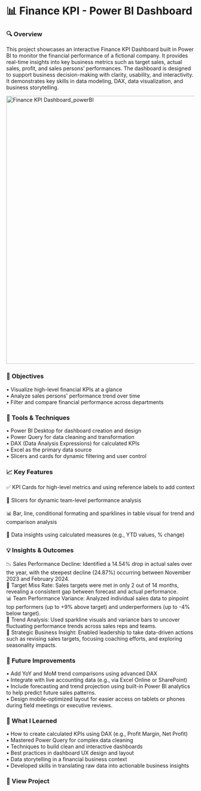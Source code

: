 # 📊 Finance KPI - Power BI Dashboard

### 🔍 Overview
This project showcases an interactive Finance KPI Dashboard built in Power BI to monitor the financial performance of a fictional company. It provides real-time insights into key business metrics such as target sales, actual sales, profit, and sales persons’ performances. The dashboard is designed to support business decision-making with clarity, usability, and interactivity. It demonstrates key skills in data modeling, DAX, data visualization, and business storytelling.

<img width="716" alt="Finance KPI Dashboard_powerBI" src="https://github.com/user-attachments/assets/54a90262-b8ad-4eeb-bd84-6c679b664b57" />

### 🎯 Objectives
•	Visualize high-level financial KPIs at a glance<br/>
•	Analyze sales persons' performance trend over time<br/>
•	Filter and compare financial performance across departments<br/> 

### 🧩 Tools & Techniques
•	Power BI Desktop for dashboard creation and design<br/>
•	Power Query for data cleaning and transformation<br/>
•	DAX (Data Analysis Expressions) for calculated KPIs<br/>
•	Excel as the primary data source<br/>
•	Slicers and cards for dynamic filtering and user control<br/>

### 📈 Key Features
✅ KPI Cards for high-level metrics and using reference labels to add context<br/>  
📅 Slicers for dynamic team-level performance analysis<br/>  
📊 Bar, line, conditional formating and sparklines in table visual for trend and comparison analysis <br/>  
🧠 Data insights using calculated measures (e.g., YTD values, % change)<br/>

### 💡 Insights & Outcomes
📉 Sales Performance Decline: Identified a 14.54% drop in actual sales over the year, with the steepest decline (24.87%) occurring between November 2023 and February 2024.<br/>
🎯 Target Miss Rate: Sales targets were met in only 2 out of 14 months, revealing a consistent gap between forecast and actual performance.<br/>
📊 Team Performance Variance: Analyzed individual sales data to pinpoint top performers (up to +9% above target) and underperformers (up to -4% below target).<br/>
🧭 Trend Analysis: Used sparkline visuals and variance bars to uncover fluctuating performance trends across sales reps and teams.<br/>
🧠 Strategic Business Insight: Enabled leadership to take data-driven actions such as revising sales targets, focusing coaching efforts, and exploring seasonality impacts.<br/>

### 🚀 Future Improvements
•	Add YoY and MoM trend comparisons using advanced DAX<br/>
•	Integrate with live accounting data (e.g., via Excel Online or SharePoint)<br/>
•	Include forecasting and trend projection using built-in Power BI analytics to help predict future sales patterns.<br/>
•	Design mobile-optimized layout for easier access on tablets or phones during field meetings or executive reviews.<br/>

### 🧠 What I Learned
•	How to create calculated KPIs using DAX (e.g., Profit Margin, Net Profit)<br/> 
•	Mastered Power Query for complex data cleaning<br/>
•	Techniques to build clean and interactive dashboards<br/>
•	Best practices in dashboard UX design and layout<br/>
•	Data storytelling in a financial business context<br/>
• Developed skills in translating raw data into actionable business insights<br/>

### 🔗 View Project 




